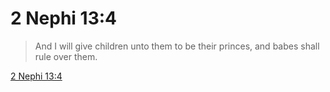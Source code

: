 # 2 Nephi 13:4

> And I will give children unto them to be their princes, and babes shall rule over them.

[2 Nephi 13:4](https://www.churchofjesuschrist.org/study/scriptures/bofm/2-ne/13?lang=eng&id=p4#p4)


